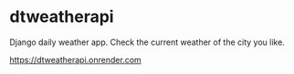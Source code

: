 # dtweatherapi
Django daily weather app. Check the current weather of the city you like.

https://dtweatherapi.onrender.com
